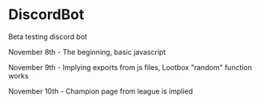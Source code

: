 # DiscordBot
Beta testing discord bot

November 8th - The beginning, basic javascript

November 9th - Implying exports from js files, Lootbox "random" function works

November 10th - Champion page from league is implied
